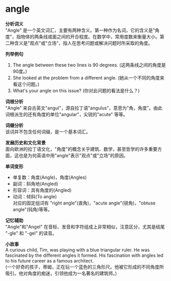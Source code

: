 # angle

**分析词义**  
"Angle" 是一个英文词汇，主要有两种含义。第一种作为名词，它的含义是"角度"，指物体的两条线或面之间的开合程度。在数学中，常用度数来衡量大小。第二种含义是"观点"或"立场"，指人在思考问题或解决问题时所采取的角度。

  

**列举例句**

  

1.  The angle between these two lines is 90 degrees. (这两条线之间的角度是90度。)
2.  She looked at the problem from a different angle. (她从一个不同的角度来看这个问题。)
3.  What's your angle on this issue? (你对此问题的看法是什么？)

  

**词根分析**  
"Angle" 来自古英文"angul"，源自拉丁语"angulus"，意思为"角，角度"。由此词根派生的还有角度的单位"angular"，尖锐的"acute" 等等。

  

**词缀分析**  
该词并不包含任何词缀，是一个基本词汇。

  

**发展历史和文化背景**  
面向欧洲的拉丁语文化，"角度"的概念关乎建筑、数学，甚至哲学的许多重要方面，这也是为何英语中用"angle"表示"观点"或"立场"的原因。

  

**单词变形**

  

*   单复数：角度(Angle)，角度(Angles)
*   副词：斜角地(Angled)
*   形容词：具有角度的(Angled)
*   动词：倾斜(To angle)  
    对应的固定组词有 "right angle"(直角)，"acute angle"(锐角)，"obtuse angle"(钝角)等等。

  

**记忆辅助**  
"Angle"和"Angel" 在音标、发音和字符组成上非常相似，注意区分，尤其是结尾 "-gle" 和 "-gel" 的读音。

  

**小故事**  
A curious child, Tim, was playing with a blue triangular ruler. He was fascinated by the different angles it formed. His fascination with angles led to his future career as a famous architect.  
(一个好奇的孩子，蒂姆，正在玩一个蓝色的三角形尺。他被它形成的不同角度所吸引。他对角度的痴迷，引领他成为一名著名的建筑师。)

